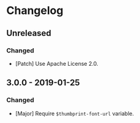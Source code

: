 # Changelog

## Unreleased

### Changed

-   [Patch] Use Apache License 2.0.

## 3.0.0 - 2019-01-25

### Changed

-   [Major] Require `$thumbprint-font-url` variable.
